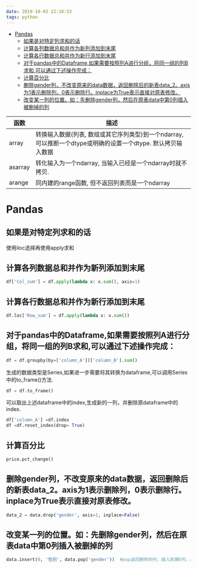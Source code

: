 ```yaml
---
date: 2019-10-03 22:10:53
tags: python
---
```

- [Pandas](#Pandas)
  - [如果是对特定列求和的话](#%E5%A6%82%E6%9E%9C%E6%98%AF%E5%AF%B9%E7%89%B9%E5%AE%9A%E5%88%97%E6%B1%82%E5%92%8C%E7%9A%84%E8%AF%9D)
  - [计算各列数据总和并作为新列添加到末尾](#%E8%AE%A1%E7%AE%97%E5%90%84%E5%88%97%E6%95%B0%E6%8D%AE%E6%80%BB%E5%92%8C%E5%B9%B6%E4%BD%9C%E4%B8%BA%E6%96%B0%E5%88%97%E6%B7%BB%E5%8A%A0%E5%88%B0%E6%9C%AB%E5%B0%BE)
  - [计算各行数据总和并作为新行添加到末尾](#%E8%AE%A1%E7%AE%97%E5%90%84%E8%A1%8C%E6%95%B0%E6%8D%AE%E6%80%BB%E5%92%8C%E5%B9%B6%E4%BD%9C%E4%B8%BA%E6%96%B0%E8%A1%8C%E6%B7%BB%E5%8A%A0%E5%88%B0%E6%9C%AB%E5%B0%BE)
  - [对于pandas中的Dataframe,如果需要按照列A进行分组，将同一组的列B求和,可以通过下述操作完成：](#%E5%AF%B9%E4%BA%8Epandas%E4%B8%AD%E7%9A%84Dataframe%E5%A6%82%E6%9E%9C%E9%9C%80%E8%A6%81%E6%8C%89%E7%85%A7%E5%88%97A%E8%BF%9B%E8%A1%8C%E5%88%86%E7%BB%84%E5%B0%86%E5%90%8C%E4%B8%80%E7%BB%84%E7%9A%84%E5%88%97B%E6%B1%82%E5%92%8C%E5%8F%AF%E4%BB%A5%E9%80%9A%E8%BF%87%E4%B8%8B%E8%BF%B0%E6%93%8D%E4%BD%9C%E5%AE%8C%E6%88%90)
  - [计算百分比](#%E8%AE%A1%E7%AE%97%E7%99%BE%E5%88%86%E6%AF%94)
  - [删除gender列，不改变原来的data数据，返回删除后的新表data_2。axis为1表示删除列，0表示删除行。inplace为True表示直接对原表修改。](#%E5%88%A0%E9%99%A4gender%E5%88%97%E4%B8%8D%E6%94%B9%E5%8F%98%E5%8E%9F%E6%9D%A5%E7%9A%84data%E6%95%B0%E6%8D%AE%E8%BF%94%E5%9B%9E%E5%88%A0%E9%99%A4%E5%90%8E%E7%9A%84%E6%96%B0%E8%A1%A8data2axis%E4%B8%BA1%E8%A1%A8%E7%A4%BA%E5%88%A0%E9%99%A4%E5%88%970%E8%A1%A8%E7%A4%BA%E5%88%A0%E9%99%A4%E8%A1%8Cinplace%E4%B8%BATrue%E8%A1%A8%E7%A4%BA%E7%9B%B4%E6%8E%A5%E5%AF%B9%E5%8E%9F%E8%A1%A8%E4%BF%AE%E6%94%B9)
  - [改变某一列的位置。如：先删除gender列，然后在原表data中第0列插入被删掉的列](#%E6%94%B9%E5%8F%98%E6%9F%90%E4%B8%80%E5%88%97%E7%9A%84%E4%BD%8D%E7%BD%AE%E5%A6%82%E5%85%88%E5%88%A0%E9%99%A4gender%E5%88%97%E7%84%B6%E5%90%8E%E5%9C%A8%E5%8E%9F%E8%A1%A8data%E4%B8%AD%E7%AC%AC0%E5%88%97%E6%8F%92%E5%85%A5%E8%A2%AB%E5%88%A0%E6%8E%89%E7%9A%84%E5%88%97)

<!-- more -->

函数 | 描述 
-|-
array | 转换输入数据(列表, 数组或其它序列类型)到一个ndarray, 可以推断一个dtype或明确的设置一个dtype. 默认拷贝输入数据
asarray | 转化输入为一个ndarray, 当输入已经是一个ndarray时就不拷贝.
arange | 同内建的range函数, 但不返回列表而是一个ndarray


# Pandas

## 如果是对特定列求和的话
使用iloc选择再使用apply求和

## 计算各列数据总和并作为新列添加到末尾
```python
df['Col_sum'] = df.apply(lambda x: x.sum(), axis=1)
```

## 计算各行数据总和并作为新行添加到末尾
```python
df.loc['Row_sum'] = df.apply(lambda x: x.sum())
```

## 对于pandas中的Dataframe,如果需要按照列A进行分组，将同一组的列B求和,可以通过下述操作完成：
```python
df = df.groupby(by=['column_A'])['column_B'].sum()
```
生成的数据类型是Series,如果进一步需要将其转换为dataframe,可以调用Series中的to_frame()方法.
```python
df = df.to_frame()
```
可以取出上述dataframe中的index,生成新的一列，并删除原dataframe中的index.
```python
df['column_A'] =df.index
df =df.reset_index(drop= True)
```

## 计算百分比
```python
price.pct_change()
```

## 删除gender列，不改变原来的data数据，返回删除后的新表data_2。axis为1表示删除列，0表示删除行。inplace为True表示直接对原表修改。
```python
data_2 = data.drop('gender', axis=1, inplace=False)
```

## 改变某一列的位置。如：先删除gender列，然后在原表data中第0列插入被删掉的列
```python
data.insert(0, '性别', data.pop('gender'))  #pop返回删除的列，插入到第0列，并取新名为'性别'
```



